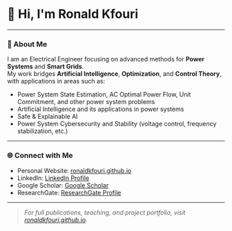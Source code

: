 # 👋 Hi, I'm Ronald Kfouri

---

### 🧠 About Me
I am an Electrical Engineer focusing on advanced methods for **Power Systems** and **Smart Grids**.  
My work bridges **Artificial Intelligence**, **Optimization**, and **Control Theory**, with applications in areas such as:
- Power System State Estimation, AC Optimal Power Flow, Unit Commitment, and other power system problems  
- Artificial Intelligence and its applications in power systems  
- Safe & Explainable AI  
- Power System Cybersecurity and Stability (voltage control, frequency stabilization, etc.)  

---

### 🌐 Connect with Me
- Personal Website: [ronaldkfouri.github.io](https://ronaldkfouri.github.io)
- LinkedIn: [LinkedIn Profile](https://www.linkedin.com/in/ronald-kfouri/)
- Google Scholar: [Google Scholar](https://scholar.google.com/citations?user=CIUK5soAAAAJ&hl=en&oi=ao)
- ResearchGate: [ResearchGate Profile](https://www.researchgate.net/profile/Ronald-Kfouri)

---

> _For full publications, teaching, and project portfolio, visit [ronaldkfouri.github.io](https://ronaldkfouri.github.io)._
